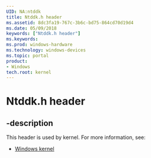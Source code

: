 ```yaml
---
UID: NA:ntddk
title: Ntddk.h header
ms.assetid: 8dc3fa19-767c-3b6c-bd75-864cd70d19d4
ms.date: 05/09/2018
keywords: ["Ntddk.h header"]
ms.keywords: 
ms.prod: windows-hardware
ms.technology: windows-devices
ms.topic: portal
product:
- Windows
tech.root: kernel
---
```


# Ntddk.h header


## -description


This header is used by kernel. For more information, see:

- [Windows kernel](../_kernel/index.md)
